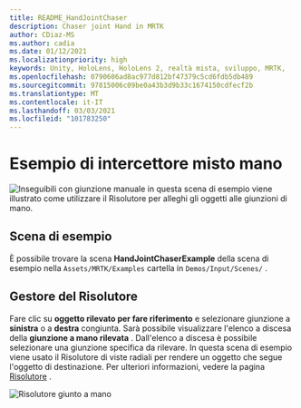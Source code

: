 ```yaml
---
title: README_HandJointChaser
description: Chaser joint Hand in MRTK
author: CDiaz-MS
ms.author: cadia
ms.date: 01/12/2021
ms.localizationpriority: high
keywords: Unity, HoloLens, HoloLens 2, realtà mista, sviluppo, MRTK,
ms.openlocfilehash: 0790606ad8ac977d812bf47379c5cd6fdb5db489
ms.sourcegitcommit: 97815006c09be0a43b3d9b33c1674150cdfecf2b
ms.translationtype: MT
ms.contentlocale: it-IT
ms.lasthandoff: 03/03/2021
ms.locfileid: "101783250"
---
```

# <a name="hand-joint-chaser-example"></a>Esempio di intercettore misto mano

![Inseguibili con giunzione manuale in ](images/hand-joint-chaser/MRTK_HandJointChaser_Main.jpg) questa scena di esempio viene illustrato come utilizzare il Risolutore per alleghi gli oggetti alle giunzioni di mano.

## <a name="example-scene"></a>Scena di esempio

È possibile trovare la scena **HandJointChaserExample** della scena di esempio nella `Assets/MRTK/Examples` cartella in `Demos/Input/Scenes/` .

## <a name="solver-handler"></a>Gestore del Risolutore

Fare clic su **oggetto rilevato per fare riferimento** e selezionare giunzione a **sinistra** o a **destra** congiunta. Sarà possibile visualizzare l'elenco a discesa della **giunzione a mano rilevata** . Dall'elenco a discesa è possibile selezionare una giunzione specifica da rilevare. In questa scena di esempio viene usato il Risolutore di viste radiali per rendere un oggetto che segue l'oggetto di destinazione. Per ulteriori informazioni, vedere la pagina [Risolutore](ux-building-blocks/solvers/Solver.md) .

![Risolutore giunto a mano](images/hand-joint-chaser/MRTK_Solver_HandJoint.jpg)
